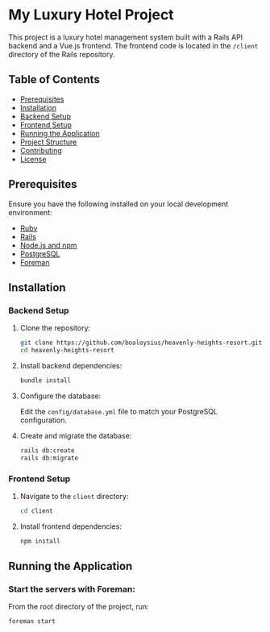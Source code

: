 # My Luxury Hotel Project

This project is a luxury hotel management system built with a Rails API backend and a Vue.js frontend. The frontend code is located in the `/client` directory of the Rails repository.

## Table of Contents

- [Prerequisites](#prerequisites)
- [Installation](#installation)
- [Backend Setup](#backend-setup)
- [Frontend Setup](#frontend-setup)
- [Running the Application](#running-the-application)
- [Project Structure](#project-structure)
- [Contributing](#contributing)
- [License](#license)

## Prerequisites

Ensure you have the following installed on your local development environment:

- [Ruby](https://www.ruby-lang.org/en/documentation/installation/)
- [Rails](https://guides.rubyonrails.org/getting_started.html)
- [Node.js and npm](https://nodejs.org/)
- [PostgreSQL](https://www.postgresql.org/download/)
- [Foreman](https://github.com/ddollar/foreman#installation)

## Installation

### Backend Setup

1. Clone the repository:

   ```sh
   git clone https://github.com/boaloysius/heavenly-heights-resort.git
   cd heavenly-heights-resort
   ```

2. Install backend dependencies:

   ```sh
   bundle install
   ```

3. Configure the database:

   Edit the `config/database.yml` file to match your PostgreSQL configuration.

4. Create and migrate the database:
   ```sh
   rails db:create
   rails db:migrate
   ```

### Frontend Setup

1. Navigate to the `client` directory:

   ```sh
   cd client
   ```

2. Install frontend dependencies:
   ```sh
   npm install
   ```

## Running the Application

### Start the servers with Foreman:

From the root directory of the project, run:

```sh
foreman start
```

